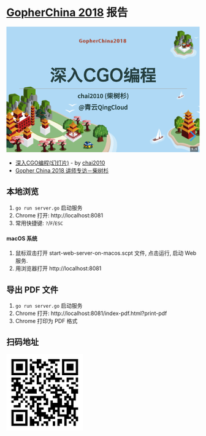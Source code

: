 # [GopherChina 2018](http://2018.gopherchina.org/) 报告

![](screenshot.png)

- [深入CGO编程(幻灯片)](https://chai2010.github.io/gopherchina2018-cgo-talk/) - by [chai2010](https://github.com/chai2010)
- [Gopher China 2018 讲师专访－柴树杉](https://chai2010.cn/post/gopherchina/gopherchina2018-chai2010/)

## 本地浏览

1. `go run server.go` 启动服务
1. Chrome 打开: http://localhost:8081
1. 常用快捷键: `?`/`F`/`ESC`

#### macOS 系统

1. 鼠标双击打开 start-web-server-on-macos.scpt 文件, 点击运行, 启动 Web 服务.
1. 用浏览器打开  http://localhost:8081


## 导出 PDF 文件

1. `go run server.go` 启动服务
1. Chrome 打开: http://localhost:8081/index-pdf.html?print-pdf
1. Chrome 打印为 PDF 格式

## 扫码地址

![](images/chai2010-gopherchina2018-cgo-talk.png)
